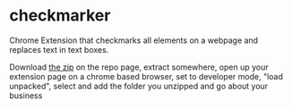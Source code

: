 # checkmarker
Chrome Extension that checkmarks all elements on a webpage and replaces text in text boxes. 

Download [the zip](https://github.com/cce2955/checkmarker/archive/refs/heads/main.zip) on the repo page, extract somewhere, open up your extension page on a chrome based browser, set to developer mode, "load unpacked", select and add the folder you unzipped and go about your business
